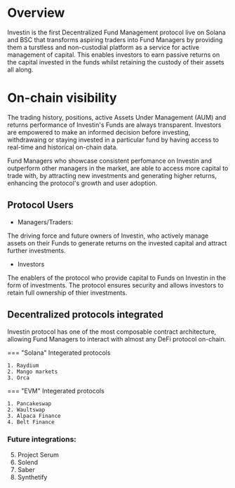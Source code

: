 # Overview

Investin is the first Decentralized Fund Management protocol live on Solana and BSC that transforms aspiring traders into Fund Managers by providing them a turstless and non-custodial platform as a service for active management of capital. This enables investors to earn passive returns on the capital invested in the funds whilst retaining the custody of their assets all along. 

# On-chain visibility

 The trading history, positions, active Assets Under Management (AUM) and returns performance of Investin's Funds are always transparent. Investors are empowered to make an informed decision before investing, withdrawaing or staying invested in a particular fund by having access to real-time and historical on-chain data. 

 Fund Managers who showcase consistent perfomance on Investin and outperform other managers in the market, are able to access more capital to trade with, by attracting new investments and generating higher returns, enhancing the protocol's growth and user adoption.

## Protocol Users

* Managers/Traders:

The driving force and future owners of Investin, who actively manage assets on their Funds to generate returns on the invested capital and attract further investments.

* Investors 

The enablers of the protocol who provide capital to Funds on Investin in the form of investments. The protocol ensures security and allows investors to retain full ownership of thier investments.


## Decentralized protocols integrated

Investin protocol has one of the most composable contract architecture, allowing Fund Managers to interact with almost any DeFi protocol on-chain.


=== "Solana"
    Integerated protocols

    1. Raydium                 
    2. Mango markets 
    3. Orca
      

=== "EVM"
    Integerated protocols

    1. Pancakeswap
    2. Waultswap
    3. Alpaca Finance
    4. Belt Finance

### Future integrations: 

5. Project Serum
6. Solend
8. Saber
9. Synthetify 

